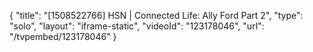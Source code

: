 {
    "title": "[1508522766] HSN | Connected Life: Ally Ford Part 2",
    "type": "solo",
    "layout": "iframe-static",
    "videoId": "123178046",
    "url": "\/tvpembed\/123178046"
}
